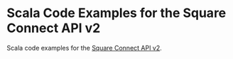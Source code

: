 # Scala Code Examples for the Square Connect API v2 #

Scala code examples for the [Square Connect API v2](https://docs.connect.squareup.com/articles/processing-payment-rest/).
